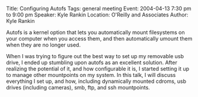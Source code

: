 Title: Configuring Autofs
Tags: general meeting
Event: 2004-04-13 7:30 pm to 9:00 pm
Speaker: Kyle Rankin
Location: O'Reilly and Associates
Author: Kyle Rankin

Autofs is a kernel option that lets you automatically mount filesystems on your computer when you access them, and then automatically umount them when they are no longer used.

When I was trying to figure out the best way to set up my removable usb drive, I ended up stumbling upon autofs as an excellent solution. After realizing the potential of it, and how configurable it is, I started setting it up to manage other mountpoints on my system. In this talk, I will discuss everything I set up, and how, including dynamically mounted cdroms, usb drives (including cameras), smb, ftp, and ssh mountpoints.
